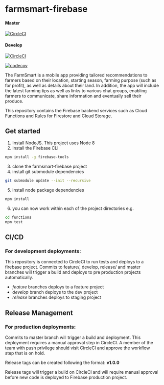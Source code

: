 # farmsmart-firebase

#### Master

[![CircleCI](https://circleci.com/gh/farmsmart/farmsmart-firebase/tree/master.svg?style=svg)](https://circleci.com/gh/farmsmart/farmsmart-firebase/tree/master)

#### Develop

[![CircleCI](https://circleci.com/gh/farmsmart/farmsmart-firebase.svg?style=svg)](https://circleci.com/gh/farmsmart/farmsmart-firebase)

[![codecov](https://codecov.io/gh/farmsmart/farmsmart-firebase/branch/develop/graph/badge.svg)](https://codecov.io/gh/farmsmart/farmsmart-firebase)

The FarmSmart is a mobile app providing tailored recommendations to farmers based on their location,
starting season, farming purpose (such as for profit), as well as details about their land.
In addition, the app will include the latest farming tips as well as links to various chat groups,
enabling farmers to communicate, share information and eventually sell their produce.

This repository contains the Firebase backend services such as Cloud Functions and Rules for Firestore and Cloud Storage.

## Get started

1. Install NodeJS. This project uses Node 8
2. Install the Firebase CLI

```bash
npm install -g firebase-tools
```

3. clone the farmsmart-firebase project
4. install git submodule dependencies

```bash
git submodule update --init --recursive
```

5. install node package dependencies

```bash
npm install
```

6. you can now work within each of the project directories e.g.

```bash
cd functions
npm test
```

## CI/CD

### For development deployments:

This repository is connected to CircleCI to run tests and deploys to a firebase project.
Commits to feature/, develop, release/ and master branches will trigger a build and deploys to pre production projects automatically.

- _feature_ branches deploys to a feature project
- _develop_ branch deploys to the dev project
- _release_ branches deploys to staging project

## Release Management

### For production deployments:

Commits to master branch will trigger a build and deployment.
This deployment requires a manual approval step in CircleCI.
A member of the team with push privilege should visit CircleCI and approve the workflow step that is on hold.

Release tags can be created following the format: **v1.0.0**

Release tags will trigger a build on CircleCI and will require manual approval before new code is deployed to Firebase production project.

